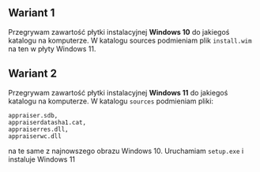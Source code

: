 <!--t Windows 11: instalacja na komputerze który nie spełnia wymagań t-->
<!--d ## Wariant 1 Przegrywam zawartość płytki instalacyjnej **Windows 10** do jakiegoś katalogu na komputerze. W katalogu sources podmieniam plik d-->
<!--tag windows,win11,win10 tag-->

## Wariant 1

Przegrywam zawartość płytki instalacyjnej **Windows 10** do jakiegoś katalogu na komputerze.
W katalogu sources podmieniam plik `install.wim` na ten w płyty Windows 11.


## Wariant 2

Przegrywam zawartość płytki instalacyjnej **Windows 11** do jakiegoś katalogu na komputerze. 
W katalogu `sources` podmieniam pliki: 
```
appraiser.sdb, 
appraiserdatasha1.cat, 
appraiserres.dll, 
appraiserwc.dll 
```
na te same z najnowszego obrazu Windows 10.  Uruchamiam `setup.exe` i instaluje Windows 11